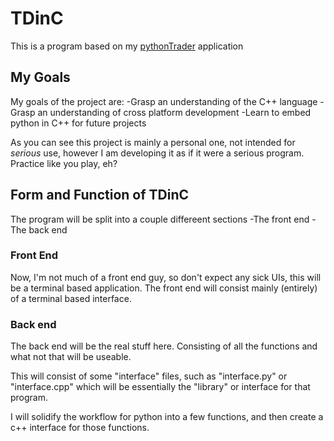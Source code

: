 # TDinC

This is a program based on my [pythonTrader](https://github.com/platypushunter/pythonTrader) application

## My Goals

My goals of the project are:
-Grasp an understanding of the C++ language
-Grasp an understanding of cross platform development
-Learn to embed python in C++ for future projects

As you can see this project is mainly a personal one, not intended for _serious_ use, however I am developing it as if it were a serious program. Practice like you play, eh?

## Form and Function of TDinC

The program will be split into a couple differeent sections
-The front end
-The back end

### Front End

Now, I'm not much of a front end guy, so don't expect any sick UIs, this will be a terminal based application. The front end will consist mainly (entirely) of a terminal based interface. 

### Back end
The back end will be the real stuff here. Consisting of all the functions and what not that will be useable. 

This will consist of some "interface" files, such as "interface.py" or "interface.cpp" which will be essentially the "library" or interface for that program. 

I will solidify the workflow for python into a few functions, and then create a c++ interface for those functions.
